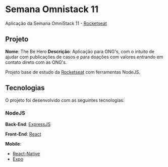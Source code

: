 # Semana Omnistack 11

Aplicação da Semana OmniStack 11 - [Rocketseat](https://rocketseat.com.br/)

## Projeto

**Nome**: The Be Hero 
**Descrição**: Aplicação para ONG's, com o intuito de ajudar com publicações de casos e para
doações com valores entrando em contato direto com as ONG's.

Projeto base de estudo da [Rocketseat](https://rocketseat.com.br/) com ferramentas NodeJS.

## Tecnologias

O projeto foi desenvolvido com as seguintes tecnologias:

### NodeJS

**Back-End**: [ExpressJS](https://expressjs.com/pt-br/)

**Front-End**: [React](https://pt-br.reactjs.org/)

**Mobile**: 
- [React-Native](https://reactnative.dev/)
- [Expo](https://expo.io/)
